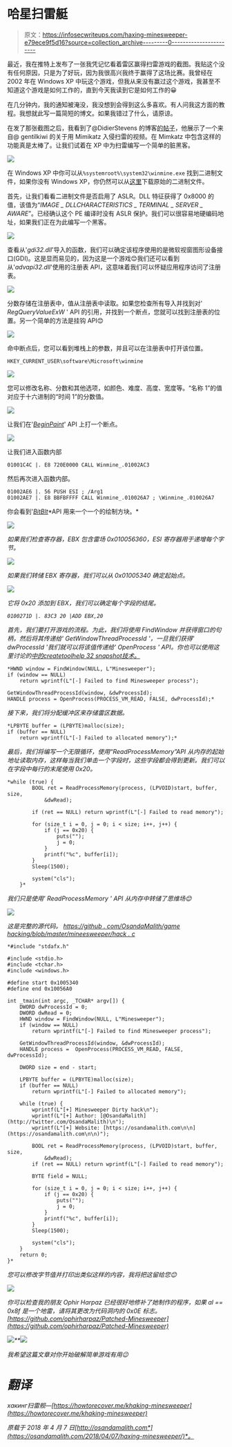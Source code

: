 # 哈星扫雷艇

> 原文：<https://infosecwriteups.com/haxing-minesweeper-e79ece9f5d16?source=collection_archive---------0----------------------->

最近，我在推特上发布了一张我凭记忆看着雷区赢得扫雷游戏的截图。我贴这个没有任何原因，只是为了好玩，因为我很高兴我终于赢得了这场比赛。我曾经在 2002 年在 Windows XP 中玩这个游戏，但我从来没有赢过这个游戏，我甚至不知道这个游戏是如何工作的，直到今天我读到它是如何工作的😀

在几分钟内，我的通知被淹没，我没想到会得到这么多喜欢。有人问我这方面的教程。我想就此写一篇简短的博文。如果我错过了什么，请原谅。

在发了那张截图之后，我看到了@DidierStevens 的博客[的帖子](https://blog.didierstevens.com/2017/07/09/video-mimikatz-minesweeper/)，他展示了一个来自@ gentilkiwi 的关于用 Mimikatz 入侵扫雷的视频。在 Mimkatz 中包含这样的功能真是太棒了。让我们试着在 XP 中为扫雷编写一个简单的脏黑客。

![](img/a404fe820843a9783af645efad0708e8.png)

在 Windows XP 中你可以从`%systemroot%\system32\winmine.exe`
找到二进制文件，如果你没有 Windows XP，你仍然可以从[这里](http://www.minesweeper.info/downloads/WinmineXP.html)下载原始的二进制文件。

首先，让我们看看二进制文件是否启用了 ASLR。DLL 特征获得了 0x8000 的值，该值为“*IMAGE _ DLLCHARACTERISTICS _ TERMINAL _ SERVER _ AWARE*”。已经确认这个 PE 编译时没有 ASLR 保护。我们可以很容易地硬编码地址，如果我们正在为此编写一个黑客。

![](img/7f03c6531dd76a0b549cf5b4437f5da0.png)

查看从'*gdi32.dll*'导入的函数，我们可以确定该程序使用的是微软视窗图形设备接口(GDI)。这是显而易见的，因为这是一个游戏😊我们还可以看到从'*advapi32.dll*'使用的注册表 API，这意味着我们可以怀疑应用程序访问了注册表。

![](img/4773fff3da837229ca15b57abe2ecc78.png)

分数存储在注册表中，值从注册表中读取。如果您检查所有导入并找到对' *RegQueryValueExW* ' API 的引用，并找到一个断点，您就可以找到注册表的位置。另一个简单的方法是挂钩 API😊

![](img/5b40776d771d7f387e9feacafeee5919.png)

命中断点后，您可以看到堆栈上的参数，并且可以在注册表中打开该位置。

`HKEY_CURRENT_USER\software\Microsoft\winmine`

![](img/172574a49d6c84b39e7128b602726a67.png)

您可以修改名称、分数和其他选项，如颜色、难度、高度、宽度等。“名称 1”的值对应于十六进制的“时间 1”的分数值。

![](img/950b461ba5b070deb11f95ddd2153445.png)

让我们在'[*BeginPaint*](https://msdn.microsoft.com/en-us/library/windows/desktop/dd183362(v=vs.85).aspx)' API 上打一个断点。

![](img/3507491267be9a73939accf2f4504b82.png)

让我们进入函数内部

`01001C4C |. E8 720E0000 CALL Winmine_.01002AC3`

然后再次进入函数内部。

```
01002AE6 |. 56 PUSH ESI ; /Arg1
01002AE7 |. E8 BBFBFFFF CALL Winmine_.010026A7 ; \Winmine_.010026A7
```

你会看到'[*BitBlt*](https://msdn.microsoft.com/en-us/library/windows/desktop/dd183370(v=vs.85).aspx)*API 用来一个一个的绘制方块。*

*![](img/1bc814014b9b82b8ad90ce8ac643ea73.png)*

*如果我们检查寄存器，EBX 包含雷场 0x010056360，ESI 寄存器用于递增每个字节。*

*![](img/05f78c9c56d6b4dd874e01dc3c05001a.png)*

*如果我们转储 EBX 寄存器，我们可以从 0x01005340 确定起始点。*

*![](img/35568e4028cfa2328af65205b48329e2.png)*

*它将 0x20 添加到 EBX，我们可以确定每个字段的结尾。*

*`0100271D |. 83C3 20 |ADD EBX,20`*

*首先，我们要打开游戏的流程。为此，我们将使用 FindWindow 并获得窗口的句柄，然后将其传递给' *GetWindowThreadProcessId* '，一旦我们获得' *dwProcessId* '我们就可以将该值传递给' *OpenProcess* ' API。你也可以使用这里讨论的[中的*createtoolhelp 32 snapshot*技术。](https://osandamalith.com/2016/05/28/parent-process-detection/)*

```
*HWND window = FindWindow(NULL, L"Minesweeper");
if (window == NULL)
    return wprintf(L"[-] Failed to find Minesweeper process");

GetWindowThreadProcessId(window, &dwProcessId);
HANDLE process = OpenProcess(PROCESS_VM_READ, FALSE, dwProcessId);*
```

*接下来，我们将分配缓冲区来存储雷区数据。*

```
*LPBYTE buffer = (LPBYTE)malloc(size);
if (buffer == NULL)
    return wprintf(L"[-] Failed to allocated memory");*
```

*最后，我们将编写一个无限循环，使用“ReadProcessMemory”API 从内存的起始地址读取内存，这样每当我们单击一个字段时，这些字段都会得到更新。我们可以在字段中每行的末尾使用 0x20。*

```
*while (true) {
        BOOL ret = ReadProcessMemory(process, (LPVOID)start, buffer, size,
            &dwRead);

        if (ret == NULL) return wprintf(L"[-] Failed to read memory");

        for (size_t i = 0, j = 0; i < size; i++, j++) {
            if (j == 0x20) {
                puts("");
                j = 0;
            }
            printf("%c", buffer[i]);
        }
        Sleep(1500);

        system("cls");
    }*
```

*我们只是使用' *ReadProcessMemory* ' API 从内存中转储了思维场😊*

*![](img/38fd9a50271a6b5b14b3d193318c5ec0.png)*

*这是完整的源代码。
[https://github . com/OsandaMalith/game hacking/blob/master/mineesweeper/hack . c](https://github.com/OsandaMalith/GameHacking/blob/master/Minesweeper/Hack.c)*

```
*#include "stdafx.h"

#include <stdio.h>
#include <tchar.h>
#include <windows.h>

#define start 0x1005340
#define end 0x10056A0

int _tmain(int argc, _TCHAR* argv[]) {
    DWORD dwProcessId = 0;
    DWORD dwRead = 0;
    HWND window = FindWindow(NULL, L"Minesweeper");
    if (window == NULL)
        return wprintf(L"[-] Failed to find Minesweeper process");

    GetWindowThreadProcessId(window, &dwProcessId);
    HANDLE process =  OpenProcess(PROCESS_VM_READ, FALSE, dwProcessId);

    DWORD size = end - start;

    LPBYTE buffer = (LPBYTE)malloc(size);
    if (buffer == NULL)
        return wprintf(L"[-] Failed to allocated memory");

    while (true) {
        wprintf(L"[+] Minesweeper Dirty hack\n");
        wprintf(L"[+] Author: [@OsandaMalith](http://twitter.com/OsandaMalith)\n");
        wprintf(L"[+] Website: [https://osandamalith.com\n\n](https://osandamalith.com\n\n)");

        BOOL ret = ReadProcessMemory(process, (LPVOID)start, buffer, size,
            &dwRead);
        if (ret == NULL) return wprintf(L"[-] Failed to read memory");

        BYTE field = NULL;

        for (size_t i = 0, j = 0; i < size; i++, j++) {
            if (j == 0x20) {
                puts("");
                j = 0;
            }
            printf("%c", buffer[i]);
        }
        Sleep(1500);

        system("cls");
    }
    return 0;
}*
```

*您可以修改字节值并打印出类似这样的内容，我将把这留给您😊*

*![](img/cec4b1053b976e8a638c0ace42d25bb2.png)*

*你可以检查我的朋友 Ophir Harpaz 已经很好地修补了她制作的程序，如果 al == 0x8f 是一个地雷，请将其更改为代码洞内的 0x0E 标志。
[https://github.com/ophirharpaz/Patched-Minesweeper](https://github.com/ophirharpaz/Patched-Minesweeper)*

*![](img/ba4d7f0efcdff8045452d65ef9cf99f8.png)**![](img/4a53c5c6de2e0038cc3b3129752fd55a.png)*

*我希望这篇文章对你开始破解简单游戏有用😉*

# *翻译*

*хакинг扫雷舰—[https://howtorecover.me/khaking-minesweeper](https://howtorecover.me/khaking-minesweeper)*

**原载于 2018 年 4 月 7 日*[*http://osandamalith.com*](https://osandamalith.com/2018/04/07/haxing-minesweeper/)*。**